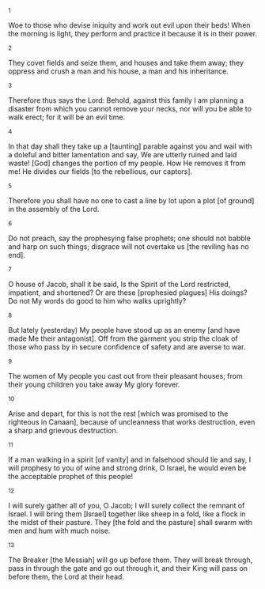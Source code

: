 <sup>1</sup> 

Woe to those who devise iniquity and work out evil upon their beds! When the morning is light, they perform and practice it because it is in their power. 

<sup>2</sup> 

They covet fields and seize them, and houses and take them away; they oppress and crush a man and his house, a man and his inheritance. 

<sup>3</sup> 

Therefore thus says the Lord: Behold, against this family I am planning a disaster from which you cannot remove your necks, nor will you be able to walk erect; for it will be an evil time. 

<sup>4</sup> 

In that day shall they take up a [taunting] parable against you and wail with a doleful and bitter lamentation and say, We are utterly ruined and laid waste! [God] changes the portion of my people. How He removes it from me! He divides our fields [to the rebellious, our captors]. 

<sup>5</sup> 

Therefore you shall have no one to cast a line by lot upon a plot [of ground] in the assembly of the Lord. 

<sup>6</sup> 

Do not preach, say the prophesying false prophets; one should not babble and harp on such things; disgrace will not overtake us [the reviling has no end]. 

<sup>7</sup> 

O house of Jacob, shall it be said, Is the Spirit of the Lord restricted, impatient, and shortened? Or are these [prophesied plagues] His doings? Do not My words do good to him who walks uprightly? 

<sup>8</sup> 

But lately (yesterday) My people have stood up as an enemy [and have made Me their antagonist]. Off from the garment you strip the cloak of those who pass by in secure confidence of safety and are averse to war. 

<sup>9</sup> 

The women of My people you cast out from their pleasant houses; from their young children you take away My glory forever. 

<sup>10</sup> 

Arise and depart, for this is not the rest [which was promised to the righteous in Canaan], because of uncleanness that works destruction, even a sharp and grievous destruction. 

<sup>11</sup> 

If a man walking in a spirit [of vanity] and in falsehood should lie and say, I will prophesy to you of wine and strong drink, O Israel, he would even be the acceptable prophet of this people! 

<sup>12</sup> 

I will surely gather all of you, O Jacob; I will surely collect the remnant of Israel. I will bring them [Israel] together like sheep in a fold, like a flock in the midst of their pasture. They [the fold and the pasture] shall swarm with men and hum with much noise. 

<sup>13</sup> 

The Breaker [the Messiah] will go up before them. They will break through, pass in through the gate and go out through it, and their King will pass on before them, the Lord at their head.